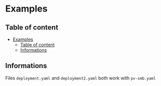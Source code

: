 # Examples

## Table of content

- [Examples](#examples)
  - [Table of content](#table-of-content)
  - [Informations](#informations)

## Informations

Files `deployment.yaml` and `deployment2.yaml` both work with `pv-smb.yaml`
